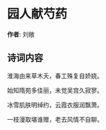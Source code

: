 # 园人献芍药

**作者**: 刘敞

## 诗词内容

淮海由来草木夭，春工殊复自娇娆。

始知隋苑多佳丽，未觉吴宫久寂寥。

冰雪肌肤明绰约，云霞衣服润飘萧。

一枝漫取堪谁赠，老去风情不自聊。

